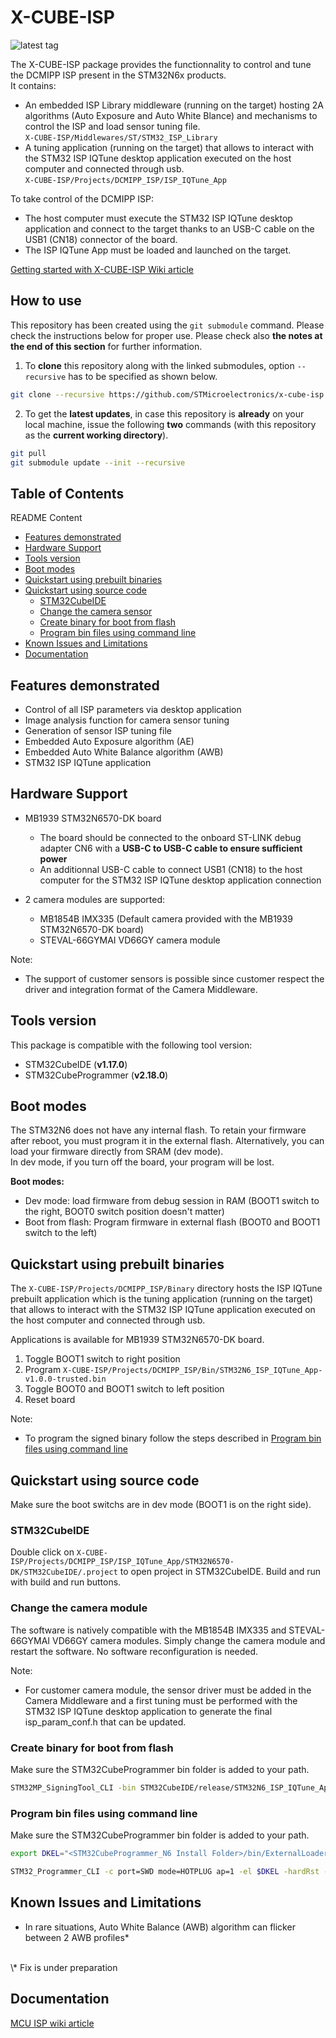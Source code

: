 # X-CUBE-ISP

![latest tag](https://img.shields.io/github/v/tag/STMicroelectronics/stm32-mw-isp.svg?color=brightgreen)


The X-CUBE-ISP package provides the functionnality to control and tune the
DCMIPP ISP present in the STM32N6x products.<br>
It contains:<br>
- An embedded ISP Library middleware (running on the target) hosting 2A
  algorithms (Auto Exposure and Auto White Blance) and mechanisms to control
  the ISP and load sensor tuning file.<br>
`X-CUBE-ISP/Middlewares/ST/STM32_ISP_Library`
-  A tuning application (running on the target) that allows to interact
  with the STM32 ISP IQTune desktop application executed on the host computer
  and connected through usb.<br>
`X-CUBE-ISP/Projects/DCMIPP_ISP/ISP_IQTune_App`

To take control of the DCMIPP ISP:<br>
- The host computer must execute the STM32 ISP IQTune desktop application and
connect to the target thanks to an USB-C cable on the USB1 (CN18) connector of
the board.
- The ISP IQTune App must be loaded and launched on the target.

[Getting started with X-CUBE-ISP Wiki article](https://wiki.st.com/stm32mcu/wiki/ISP:Getting_started_with_X-CUBE-ISP)

## How to use

This repository has been created using the `git submodule` command. Please check the instructions below for proper use. Please check also **the notes at the end of this section** for further information.

1. To **clone** this repository along with the linked submodules, option `--recursive` has to be specified as shown below.

```bash
git clone --recursive https://github.com/STMicroelectronics/x-cube-isp.git
```

2. To get the **latest updates**, in case this repository is **already** on your local machine, issue the following **two** commands (with this repository as the **current working directory**).

```bash
git pull
git submodule update --init --recursive
```

## Table of Contents

README Content

- [Features demonstrated ](#features-demonstrated)
- [Hardware Support](#hardware-support)
- [Tools version](#tools-version)
- [Boot modes](#boot-modes)
- [Quickstart using prebuilt binaries](#quickstart-using-prebuilt-binaries)
- [Quickstart using source code](#quickstart-using-source-code)
  - [STM32CubeIDE](#stm32cubeide)
  - [Change the camera sensor](#Change-the-camera-sensor)
  - [Create binary for boot from flash](#create-binary-for-boot-from-flash)
  - [Program bin files using command line](#program-bin-files-using-command-line)
- [Known Issues and Limitations](#known-issues-and-limitations)
- [Documentation](#documentation)

## Features demonstrated

- Control of all ISP parameters via desktop application
- Image analysis function for camera sensor tuning
- Generation of sensor ISP tuning file
- Embedded Auto Exposure algorithm (AE)
- Embedded Auto White Balance algorithm (AWB)
- STM32 ISP IQTune application

## Hardware Support

- MB1939 STM32N6570-DK board
  - The board should be connected to the onboard ST-LINK debug adapter CN6 with
  a __USB-C to USB-C cable to ensure sufficient power__
  - An additionnal USB-C cable to connect USB1 (CN18) to the host computer for
  the STM32 ISP IQTune desktop application connection

- 2 camera modules are supported:
  - MB1854B IMX335 (Default camera provided with the MB1939 STM32N6570-DK board)
  - STEVAL-66GYMAI VD66GY camera module

Note:<br>
- The support of customer sensors is possible since customer respect the driver
and integration format of the Camera Middleware.

## Tools version

This package is compatible with the following tool version:
- STM32CubeIDE (**v1.17.0**)
- STM32CubeProgrammer (**v2.18.0**)

## Boot modes

The STM32N6 does not have any internal flash. To retain your firmware after
reboot, you must program it in the external flash. Alternatively, you can load
your firmware directly from SRAM (dev mode).<br>
In dev mode, if you turn off the board, your program will be lost.

__Boot modes:__
- Dev mode: load firmware from debug session in RAM (BOOT1 switch to the right,
BOOT0 switch position doesn't matter)
- Boot from flash: Program firmware in external flash (BOOT0 and BOOT1 switch
to the left)

## Quickstart using prebuilt binaries

The `X-CUBE-ISP/Projects/DCMIPP_ISP/Binary` directory hosts the ISP IQTune
prebuilt application which is the tuning application (running on the target)
that allows to interact with the STM32 ISP IQTune application executed on the
host computer and connected through usb.

Applications is available for MB1939 STM32N6570-DK board.

  1. Toggle BOOT1 switch to right position
  2. Program `X-CUBE-ISP/Projects/DCMIPP_ISP/Bin/STM32N6_ISP_IQTune_App-v1.0.0-trusted.bin`
  3. Toggle BOOT0 and BOOT1 switch to left position
  4. Reset board

Note:<br>
- To program the signed binary follow the steps described in [Program bin files using command line](#program-bin-files-using-command-line)


## Quickstart using source code

Make sure the boot switchs are in dev mode (BOOT1 is on the right side).

### STM32CubeIDE

Double click on `X-CUBE-ISP/Projects/DCMIPP_ISP/ISP_IQTune_App/STM32N6570-DK/STM32CubeIDE/.project` to open project in STM32CubeIDE. Build and run with build and run buttons.

### Change the camera module

The software is natively compatible with the MB1854B IMX335 and STEVAL-66GYMAI
VD66GY camera modules. Simply change the camera module and restart the software.
No software reconfiguration is needed.

Note:<br>
 - For customer camera module, the sensor driver must be added in the Camera
 Middleware and a first tuning must be performed with the STM32 ISP IQTune
 desktop application to generate the final isp_param_conf.h that can be
 updated.

### Create binary for boot from flash

Make sure the STM32CubeProgrammer bin folder is added to your path.

```bash
STM32MP_SigningTool_CLI -bin STM32CubeIDE/release/STM32N6_ISP_IQTune_App.bin -nk -t fsbl -hv 2.3 -o STM32N6_ISP_IQTune_App-trusted.bin
```

### Program bin files using command line

Make sure the STM32CubeProgrammer bin folder is added to your path.

```bash
export DKEL="<STM32CubeProgrammer_N6 Install Folder>/bin/ExternalLoader/MX66UW1G45G_STM32N6570-DK.stldr"

STM32_Programmer_CLI -c port=SWD mode=HOTPLUG ap=1 -el $DKEL -hardRst -w X-CUBE-ISP/Projects/DCMIPP_ISP/Bin/STM32N6_ISP_IQTune_App-trusted.bin 0x70000000
```

## Known Issues and Limitations

- In rare situations, Auto White Balance (AWB) algorithm can flicker between 2 AWB profiles\*
<br>
\* Fix is under preparation

## Documentation
[MCU ISP wiki article](https://wiki.st.com/stm32mcu/wiki/Category:ISP)
